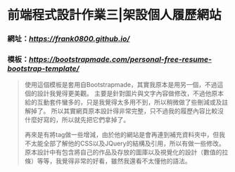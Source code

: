 # 前端程式設計作業三|架設個人履歷網站

### 網址：_https://frank0800.github.io/_

### 模板：_https://bootstrapmade.com/personal-free-resume-bootstrap-template/_

>使用這個模板是套用自Bootstrapmade，其實我原本是用另一個，不過這個的設計我覺得更美觀。
>主要是針對圖片與文字內容做修改，不過他原本給的互動套件蠻多的，只是我覺得太多用不到，所以稍微做了些刪減或及註解掉了。
>所以其實網頁原本設計得非常完整，只不過我的履歷內容比較沒什麼好寫的，所以就先把它們拿掉了。
>
>再來是有將tag做一些增減，由於他的網站是會再連到補充資料夾中，但我不太能全部了解他的CSS以及JQuery的結構及引用，所以有做一些修改。
>原本設計中有包含將自己的作品及存放的圖庫以及視覺化的設計（數值的拉條）等等，我覺得非常的好看，雖然我還看不太懂他的語法。

